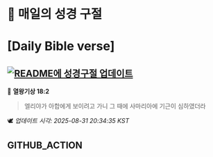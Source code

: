 # 🙏 매일의 성경 구절
# [Daily Bible verse]
## [![README에 성경구절 업데이트](https://github.com/DONGSUKA/first_test/actions/workflows/update-readme-bible.yml/badge.svg)](https://github.com/DONGSUKA/first_test/actions/workflows/update-readme-bible.yml)
<!-- START_BIBLE_VERSE -->
📖 **열왕기상 18:2**
> 엘리야가 아합에게 보이려고 가니 그 때에 사마리아에 기근이 심하였더라

🕊️ _업데이트 시각: 2025-08-31 20:34:35 KST_
  <!-- END_BIBLE_VERSE -->
## GITHUB_ACTION
